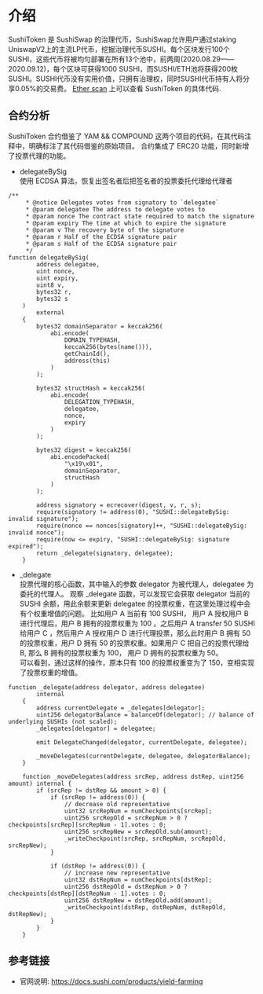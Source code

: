 # 介绍  
SushiToken 是 SushiSwap 的治理代币，SushiSwap允许用户通过staking UniswapV2上的主流LP代币，挖掘治理代币SUSHI。每个区块发行100个SUSHI，这些代币将被均匀部署在所有13个池中，前两周(2020.08.29——2020.09.12)，每个区块可获得1000 SUSHI，而SUSHI/ETH池将获得200枚SUSHI。SUSHI代币没有实用价值，只拥有治理权，同时SUSHI代币持有人将分享0.05%的交易费。
[Ether scan](https://etherscan.io/address/0x6b3595068778dd592e39a122f4f5a5cf09c90fe2#code) 上可以查看 SushiToken 的具体代码.   

## 合约分析  
SushiToken 合约借鉴了 YAM && COMPOUND 这两个项目的代码，在其代码注释中，明确标注了其代码借鉴的原始项目。 
合约集成了 ERC20 功能，同时新增了投票代理的功能。

- delegateBySig   
使用 ECDSA 算法，恢复出签名者后把签名者的投票委托代理给代理者
```solidity
/**
     * @notice Delegates votes from signatory to `delegatee`
     * @param delegatee The address to delegate votes to
     * @param nonce The contract state required to match the signature
     * @param expiry The time at which to expire the signature
     * @param v The recovery byte of the signature
     * @param r Half of the ECDSA signature pair
     * @param s Half of the ECDSA signature pair
     */
function delegateBySig(
        address delegatee,
        uint nonce,
        uint expiry,
        uint8 v,
        bytes32 r,
        bytes32 s
    )
        external
    {
        bytes32 domainSeparator = keccak256(
            abi.encode(
                DOMAIN_TYPEHASH,
                keccak256(bytes(name())),
                getChainId(),
                address(this)
            )
        );

        bytes32 structHash = keccak256(
            abi.encode(
                DELEGATION_TYPEHASH,
                delegatee,
                nonce,
                expiry
            )
        );

        bytes32 digest = keccak256(
            abi.encodePacked(
                "\x19\x01",
                domainSeparator,
                structHash
            )
        );

        address signatory = ecrecover(digest, v, r, s);
        require(signatory != address(0), "SUSHI::delegateBySig: invalid signature");
        require(nonce == nonces[signatory]++, "SUSHI::delegateBySig: invalid nonce");
        require(now <= expiry, "SUSHI::delegateBySig: signature expired");
        return _delegate(signatory, delegatee);
    }
```

- _delegate  
投票代理的核心函数，其中输入的参数 delegator 为被代理人，delegatee 为委托的代理人。 
观察 _delegate 函数，可以发现它会获取 delegator 当前的 SUSHI 余额，用此余额来更新 delegatee 的投票权重，在这里处理过程中会有个权重增值的问题。 
比如用户 A 当前有 100 SUSHI， 用户 A 授权用户 B 进行代理后，用户 B 拥有的投票权重为 100 。之后用户 A transfer 50 SUSHI 给用户 C ，然后用户 A 授权用户 D 进行代理投票，那么此时用户 B 拥有 50 的投票权重，用户 D 拥有 50 的投票权重。如果用户 C 把自己的投票代理给 B, 那么 B 拥有的投票权重为 100， 用户 D 拥有的投票权重为 50。  
可以看到，通过这样的操作，原本只有 100 的投票权重变为了 150，变相实现了投票权重的增值。  

```solidity
function _delegate(address delegator, address delegatee)
        internal
    {
        address currentDelegate = _delegates[delegator];
        uint256 delegatorBalance = balanceOf(delegator); // balance of underlying SUSHIs (not scaled);
        _delegates[delegator] = delegatee;

        emit DelegateChanged(delegator, currentDelegate, delegatee);

        _moveDelegates(currentDelegate, delegatee, delegatorBalance);
    }

    function _moveDelegates(address srcRep, address dstRep, uint256 amount) internal {
        if (srcRep != dstRep && amount > 0) {
            if (srcRep != address(0)) {
                // decrease old representative
                uint32 srcRepNum = numCheckpoints[srcRep];
                uint256 srcRepOld = srcRepNum > 0 ? checkpoints[srcRep][srcRepNum - 1].votes : 0;
                uint256 srcRepNew = srcRepOld.sub(amount);
                _writeCheckpoint(srcRep, srcRepNum, srcRepOld, srcRepNew);
            }

            if (dstRep != address(0)) {
                // increase new representative
                uint32 dstRepNum = numCheckpoints[dstRep];
                uint256 dstRepOld = dstRepNum > 0 ? checkpoints[dstRep][dstRepNum - 1].votes : 0;
                uint256 dstRepNew = dstRepOld.add(amount);
                _writeCheckpoint(dstRep, dstRepNum, dstRepOld, dstRepNew);
            }
        }
    }

```

## 参考链接  
- 官网说明: https://docs.sushi.com/products/yield-farming 